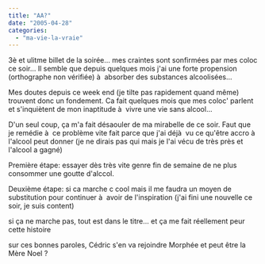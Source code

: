 ```yaml
---
title: "AA?"
date: "2005-04-28"
categories: 
  - "ma-vie-la-vraie"
---
```


3è et ulitme billet de la soirée... mes craintes sont sonfirmées par mes coloc ce soir... Il semble que depuis quelques mois j'ai une forte propension (orthographe non vérifiée) à  absorber des substances alcoolisées...

Mes doutes depuis ce week end (je tilte pas rapidement quand même) trouvent donc un fondement. Ca fait quelques mois que mes coloc' parlent et s'inquiètent de mon inaptitude à  vivre une vie sans alcool...

D'un seul coup, ça m'a fait désaouler de ma mirabelle de ce soir. Faut que je remédie à  ce problème vite fait parce que j'ai déjà  vu ce qu'être accro à  l'alcool peut donner (je ne dirais pas qui mais je l'ai vécu de très près et l'alcool a gagné)

Première étape: essayer dès très vite genre fin de semaine de ne plus consommer une goutte d'alccol.

Deuxième étape: si ca marche c cool mais il me faudra un moyen de substitution pour continuer à  avoir de l'inspiration (j'ai fini une nouvelle ce soir, je suis content)

si ça ne marche pas, tout est dans le titre... et ça me fait réellement peur cette histoire

sur ces bonnes paroles, Cédric s'en va rejoindre Morphée et peut être la Mère Noel ?
